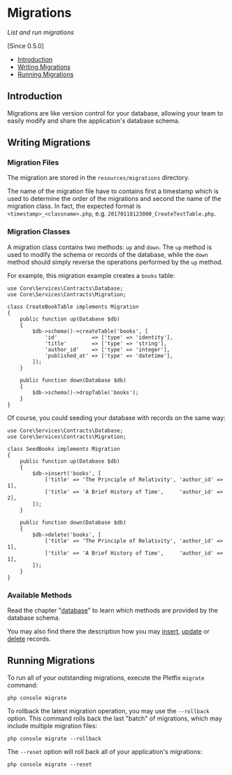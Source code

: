 # Migrations

_List and run migrations_

[Since 0.5.0]

- [Introduction](#introduction)
- [Writing Migrations](#writing)
- [Running Migrations](#running)


<a name="introduction"></a>
## Introduction

Migrations are like version control for your database, allowing your team to easily modify and share the application's 
database schema. 


<a name="writing"></a>
## Writing Migrations

### Migration Files

The migration are stored in the `resources/migrations` directory. 

The name of the migration file have to contains first a timestamp which is used to determine the order of the 
migrations and second the name of the migration class. In fact, the expected format is `<timestamp>_<classname>.php`, 
e.g. `20170118123000_CreateTestTable.php`.

### Migration Classes

A migration class contains two methods: `up` and `down`. The `up` method is used to modify the schema or records of the 
database, while the `down` method should simply reverse the operations performed by the `up` method.

For example, this migration example creates a `books` table:
    
    use Core\Services\Contracts\Database;
    use Core\Services\Contracts\Migration;
    
    class CreateBookTable implements Migration
    {
        public function up(Database $db)
        {
            $db->schema()->createTable('books', [
                'id'           => ['type' => 'identity'],
                'title'        => ['type' => 'string'],
                'author_id'    => ['type' => 'integer'],
                'published_at' => ['type' => 'datetime'],
            ]);
        }
    
        public function down(Database $db)
        {
            $db->schema()->dropTable('books');
        }
    }

Of course, you could seeding your database with records on the same way:

    use Core\Services\Contracts\Database;
    use Core\Services\Contracts\Migration;
    
    class SeedBooks implements Migration
    {
        public function up(Database $db)
        {
            $db->insert('books', [
                ['title' => 'The Principle of Relativity', 'author_id' => 1],
                ['title' => 'A Brief History of Time',     'author_id' => 2],
            ]);
        }
    
        public function down(Database $db)
        {
            $db->delete('books', [
                ['title' => 'The Principle of Relativity', 'author_id' => 1],
                ['title' => 'A Brief History of Time',     'author_id' => 1],
            ]);
        }
    }
    
### Available Methods
    
Read the chapter "[database](database#schema)" to learn which methods are provided by the database schema.

You may also find there the description how you may [insert](database#method-insert), [update](database#method-update) 
or [delete](database#method-delete) records. 


<a name="running"></a>
## Running Migrations

To run all of your outstanding migrations, execute the Pletfix `migrate` command:

    php console migrate

To rollback the latest migration operation, you may use the `--rollback` option. This command rolls back the last 
"batch" of migrations, which may include multiple migration files:

    php console migrate --rollback

The `--reset` option will roll back all of your application's migrations:

    php console migrate --reset
